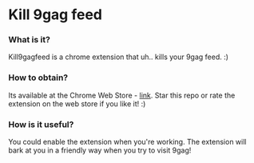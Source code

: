 Kill 9gag feed
=========================
### What is it? 
Kill9gagfeed is a chrome extension that uh.. kills your 9gag feed. :)

### How to obtain?
Its available at the Chrome Web Store - [link](https://chrome.google.com/webstore/detail/kill-9gag-feed/gjeijibonldhmlaajhpobkcgliemnkip). Star this repo or rate the extension on the web store if you like it! :) 

### How is it useful? 
You could enable the extension when you're working. The extension will bark at you in a friendly way when you try to visit 9gag! 
